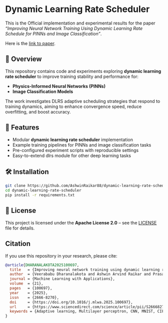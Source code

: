 # Dynamic Learning Rate Scheduler

This is the Official implementation and experimental results for the paper *“Improving Neural Network Training Using Dynamic Learning Rate Schedule for PINNs and Image Classification”*.

Here is the [link to paper](https://doi.org/10.1016/j.mlwa.2025.100697).


## 📌 Overview
This repository contains code and experiments exploring **dynamic learning rate scheduler** to improve training stability and performance for:

- **Physics-Informed Neural Networks (PINNs)**  
- **Image Classification Models**

The work investigates DLRS adaptive scheduling strategies that respond to training dynamics, aiming to enhance convergence speed, reduce overfitting, and boost accuracy.


## 🚀 Features

- Modular **dynamic learning rate scheduler** implementation
- Example training pipelines for PINNs and image classification tasks
- Pre-configured experiment scripts with reproducible settings
- Easy-to-extend dlrs module for other deep learning tasks


## 🛠️ Installation

```bash
git clone https://github.com/AshwinRaikar88/dynamic-learning-rate-scheduler.git
cd dynamic-learning-rate-scheduler
pip install -r requirements.txt
```

## 📜 License

This project is licensed under the **Apache License 2.0** – see the [LICENSE](./LICENSE) file for details.

## Citation

If you use this repository in your research, please cite:

```bibtex
@article{DHARANALAKOTA2025100697,
  title   = {Improving neural network training using dynamic learning rate schedule for PINNs and image classification},
  author  = {Veerababu Dharanalakota and Ashwin Arvind Raikar and Prasanta Kumar Ghosh},
  journal = {Machine Learning with Applications},
  volume  = {21},
  pages   = {100697},
  year    = {2025},
  issn    = {2666-8270},
  doi     = {https://doi.org/10.1016/j.mlwa.2025.100697},
  url     = {https://www.sciencedirect.com/science/article/pii/S2666827025000805},
  keywords = {Adaptive learning, Multilayer perceptron, CNN, MNIST, CIFAR-10}
}

